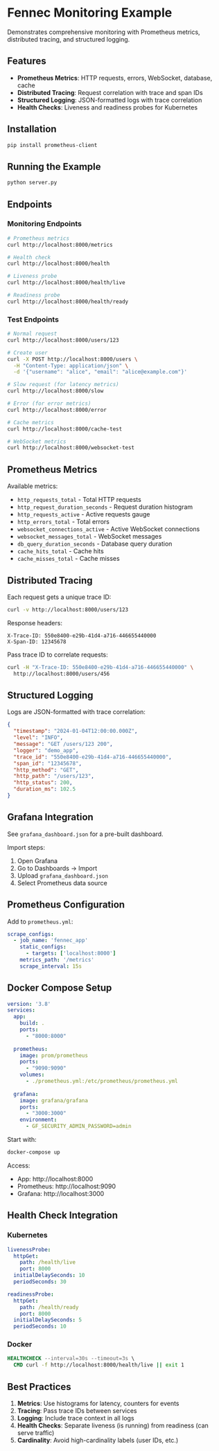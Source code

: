 # Fennec Monitoring Example

Demonstrates comprehensive monitoring with Prometheus metrics, distributed tracing, and structured logging.

## Features

- **Prometheus Metrics**: HTTP requests, errors, WebSocket, database, cache
- **Distributed Tracing**: Request correlation with trace and span IDs
- **Structured Logging**: JSON-formatted logs with trace correlation
- **Health Checks**: Liveness and readiness probes for Kubernetes

## Installation

```bash
pip install prometheus-client
```

## Running the Example

```bash
python server.py
```

## Endpoints

### Monitoring Endpoints

```bash
# Prometheus metrics
curl http://localhost:8000/metrics

# Health check
curl http://localhost:8000/health

# Liveness probe
curl http://localhost:8000/health/live

# Readiness probe
curl http://localhost:8000/health/ready
```

### Test Endpoints

```bash
# Normal request
curl http://localhost:8000/users/123

# Create user
curl -X POST http://localhost:8000/users \
  -H "Content-Type: application/json" \
  -d '{"username": "alice", "email": "alice@example.com"}'

# Slow request (for latency metrics)
curl http://localhost:8000/slow

# Error (for error metrics)
curl http://localhost:8000/error

# Cache metrics
curl http://localhost:8000/cache-test

# WebSocket metrics
curl http://localhost:8000/websocket-test
```

## Prometheus Metrics

Available metrics:

- `http_requests_total` - Total HTTP requests
- `http_request_duration_seconds` - Request duration histogram
- `http_requests_active` - Active requests gauge
- `http_errors_total` - Total errors
- `websocket_connections_active` - Active WebSocket connections
- `websocket_messages_total` - WebSocket messages
- `db_query_duration_seconds` - Database query duration
- `cache_hits_total` - Cache hits
- `cache_misses_total` - Cache misses

## Distributed Tracing

Each request gets a unique trace ID:

```bash
curl -v http://localhost:8000/users/123
```

Response headers:
```
X-Trace-ID: 550e8400-e29b-41d4-a716-446655440000
X-Span-ID: 12345678
```

Pass trace ID to correlate requests:
```bash
curl -H "X-Trace-ID: 550e8400-e29b-41d4-a716-446655440000" \
  http://localhost:8000/users/456
```

## Structured Logging

Logs are JSON-formatted with trace correlation:

```json
{
  "timestamp": "2024-01-04T12:00:00.000Z",
  "level": "INFO",
  "message": "GET /users/123 200",
  "logger": "demo_app",
  "trace_id": "550e8400-e29b-41d4-a716-446655440000",
  "span_id": "12345678",
  "http_method": "GET",
  "http_path": "/users/123",
  "http_status": 200,
  "duration_ms": 102.5
}
```

## Grafana Integration

See `grafana_dashboard.json` for a pre-built dashboard.

Import steps:
1. Open Grafana
2. Go to Dashboards → Import
3. Upload `grafana_dashboard.json`
4. Select Prometheus data source

## Prometheus Configuration

Add to `prometheus.yml`:

```yaml
scrape_configs:
  - job_name: 'fennec_app'
    static_configs:
      - targets: ['localhost:8000']
    metrics_path: '/metrics'
    scrape_interval: 15s
```

## Docker Compose Setup

```yaml
version: '3.8'
services:
  app:
    build: .
    ports:
      - "8000:8000"
  
  prometheus:
    image: prom/prometheus
    ports:
      - "9090:9090"
    volumes:
      - ./prometheus.yml:/etc/prometheus/prometheus.yml
  
  grafana:
    image: grafana/grafana
    ports:
      - "3000:3000"
    environment:
      - GF_SECURITY_ADMIN_PASSWORD=admin
```

Start with:
```bash
docker-compose up
```

Access:
- App: http://localhost:8000
- Prometheus: http://localhost:9090
- Grafana: http://localhost:3000

## Health Check Integration

### Kubernetes

```yaml
livenessProbe:
  httpGet:
    path: /health/live
    port: 8000
  initialDelaySeconds: 10
  periodSeconds: 30

readinessProbe:
  httpGet:
    path: /health/ready
    port: 8000
  initialDelaySeconds: 5
  periodSeconds: 10
```

### Docker

```dockerfile
HEALTHCHECK --interval=30s --timeout=3s \
  CMD curl -f http://localhost:8000/health/live || exit 1
```

## Best Practices

1. **Metrics**: Use histograms for latency, counters for events
2. **Tracing**: Pass trace IDs between services
3. **Logging**: Include trace context in all logs
4. **Health Checks**: Separate liveness (is running) from readiness (can serve traffic)
5. **Cardinality**: Avoid high-cardinality labels (user IDs, etc.)
